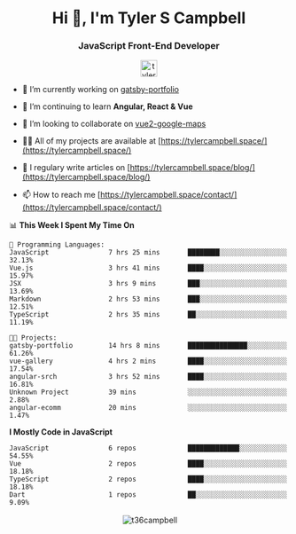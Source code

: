 <h1 align="center">Hi 👋, I'm Tyler S Campbell</h1>
<h3 align="center">JavaScript Front-End Developer</h3>
<p align="center">
<a href="https://linkedin.com/in/tyler-campbell36" target="blank"><img align="center" src="https://cdn.jsdelivr.net/npm/simple-icons@3.0.1/icons/linkedin.svg" alt="tyler-campbell36" height="30" width="30" /></a>
</p>

- 🔭 I’m currently working on [gatsby-portfolio](https://github.com/t36campbell/gatsby-portfolio)

- 🌱 I’m continuing to learn **Angular, React & Vue**

- 👯 I’m looking to collaborate on [vue2-google-maps](https://github.com/Jeson-gk/vue2-google-maps)

- 👨‍💻 All of my projects are available at [https://tylercampbell.space/](https://tylercampbell.space/)

- 📝 I regulary write articles on [https://tylercampbell.space/blog/](https://tylercampbell.space/blog/)

- 📫 How to reach me [https://tylercampbell.space/contact/](https://tylercampbell.space/contact/)

<!--START_SECTION:waka-->

📊 **This Week I Spent My Time On** 

```text
💬 Programming Languages: 
JavaScript               7 hrs 25 mins       ████████░░░░░░░░░░░░░░░░░   32.13% 
Vue.js                   3 hrs 41 mins       ████░░░░░░░░░░░░░░░░░░░░░   15.97% 
JSX                      3 hrs 9 mins        ███░░░░░░░░░░░░░░░░░░░░░░   13.69% 
Markdown                 2 hrs 53 mins       ███░░░░░░░░░░░░░░░░░░░░░░   12.51% 
TypeScript               2 hrs 35 mins       ██░░░░░░░░░░░░░░░░░░░░░░░   11.19%

🐱‍💻 Projects: 
gatsby-portfolio         14 hrs 8 mins       ███████████████░░░░░░░░░░   61.26% 
vue-gallery              4 hrs 2 mins        ████░░░░░░░░░░░░░░░░░░░░░   17.54% 
angular-srch             3 hrs 52 mins       ████░░░░░░░░░░░░░░░░░░░░░   16.81% 
Unknown Project          39 mins             ░░░░░░░░░░░░░░░░░░░░░░░░░   2.88% 
angular-ecomm            20 mins             ░░░░░░░░░░░░░░░░░░░░░░░░░   1.47%

```

**I Mostly Code in JavaScript** 

```text
JavaScript               6 repos             █████████████░░░░░░░░░░░░   54.55% 
Vue                      2 repos             ████░░░░░░░░░░░░░░░░░░░░░   18.18% 
TypeScript               2 repos             ████░░░░░░░░░░░░░░░░░░░░░   18.18% 
Dart                     1 repos             ██░░░░░░░░░░░░░░░░░░░░░░░   9.09%

```



<!--END_SECTION:waka-->

<p align="center">&nbsp;<img align="center" src="https://github-readme-stats.vercel.app/api?username=t36campbell&show_icons=true" alt="t36campbell" /></p>

